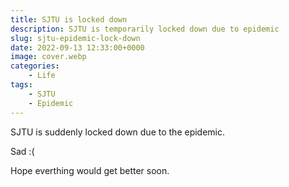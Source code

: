 ```yaml
---
title: SJTU is locked down
description: SJTU is temporarily locked down due to epidemic
slug: sjtu-epidemic-lock-down
date: 2022-09-13 12:33:00+0000
image: cover.webp
categories:
    - Life
tags:
    - SJTU
    - Epidemic
---
```


SJTU is suddenly locked down due to the epidemic. 

Sad :( 
    
Hope everthing would get better soon.
